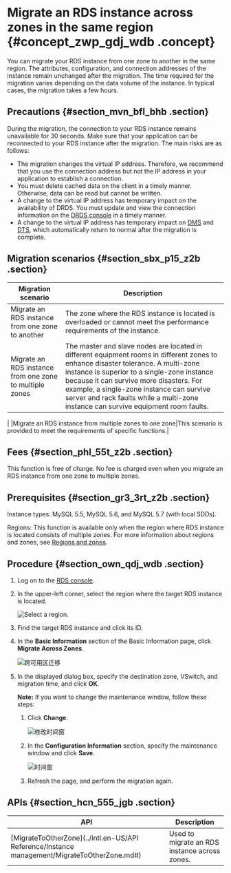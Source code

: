 # Migrate an RDS instance across zones in the same region {#concept_zwp_gdj_wdb .concept}

You can migrate your RDS instance from one zone to another in the same region. The attributes, configuration, and connection addresses of the instance remain unchanged after the migration. The time required for the migration varies depending on the data volume of the instance. In typical cases, the migration takes a few hours.

## Precautions {#section_mvn_bfl_bhb .section}

During the migration, the connection to your RDS instance remains unavailable for 30 seconds. Make sure that your application can be reconnected to your RDS instance after the migration. The main risks are as follows:

-   The migration changes the virtual IP address. Therefore, we recommend that you use the connection address but not the IP address in your application to establish a connection.
-   You must delete cached data on the client in a timely manner. Otherwise, data can be read but cannot be written.
-   A change to the virtual IP address has temporary impact on the availability of DRDS. You must update and view the connection information on the [DRDS console](https://drds.console.aliyun.com/prectrl/home/index) in a timely manner.
-   A change to the virtual IP address has temporary impact on [DMS](https://www.alibabacloud.com/help/doc-detail/47550.htm) and [DTS](https://www.alibabacloud.com/help/doc-detail/26592.htm), which automatically return to normal after the migration is complete.

## Migration scenarios {#section_sbx_p15_z2b .section}

|Migration scenario|Description|
|------------------|-----------|
|Migrate an RDS instance from one zone to another|The zone where the RDS instance is located is overloaded or cannot meet the performance requirements of the instance.|
|Migrate an RDS instance from one zone to multiple zones|The master and slave nodes are located in different equipment rooms in different zones to enhance disaster tolerance. A multi-zone instance is superior to a single-zone instance because it can survive more disasters. For example, a single-zone instance can survive server and rack faults while a multi-zone instance can survive equipment room faults.

 |
|Migrate an RDS instance from multiple zones to one zone|This scenario is provided to meet the requirements of specific functions.|

## Fees {#section_phl_55t_z2b .section}

This function is free of charge. No fee is charged even when you migrate an RDS instance from one zone to multiple zones.

## Prerequisites {#section_gr3_3rt_z2b .section}

Instance types: MySQL 5.5, MySQL 5.6, and MySQL 5.7 \(with local SDDs\).

Regions: This function is available only when the region where RDS instance is located consists of multiple zones. For more information about regions and zones, see [Regions and zones](https://www.alibabacloud.com/help/doc-detail/40654.htm).

## Procedure {#section_own_qdj_wdb .section}

1.  Log on to the [RDS console](https://rds.console.aliyun.com/).
2.  In the upper-left corner, select the region where the target RDS instance is located.

    ![Select a region.](http://static-aliyun-doc.oss-cn-hangzhou.aliyuncs.com/assets/img/7814/156697457036543_en-US.png)

3.  Find the target RDS instance and click its ID.
4.  In the **Basic Information** section of the Basic Information page, click **Migrate Across Zones**.

    ![跨可用区迁移](http://static-aliyun-doc.oss-cn-hangzhou.aliyuncs.com/assets/img/7884/15669745703015_en-US.png)

5.  In the displayed dialog box, specify the destination zone, VSwitch, and migration time, and click **OK**.

    **Note:** If you want to change the maintenance window, follow these steps:

    1.  Click **Change**.

        ![修改时间窗](http://static-aliyun-doc.oss-cn-hangzhou.aliyuncs.com/assets/img/7884/15669745703017_en-US.png)

    2.  In the **Configuration Information** section, specify the maintenance window and click **Save**.

        ![时间窗](http://static-aliyun-doc.oss-cn-hangzhou.aliyuncs.com/assets/img/7884/156697457021079_en-US.png)

    3.  Refresh the page, and perform the migration again.

## APIs {#section_hcn_555_jgb .section}

|API|Description|
|---|-----------|
|[MigrateToOtherZone](../intl.en-US/API Reference/Instance management/MigrateToOtherZone.md#)|Used to migrate an RDS instance across zones.|

